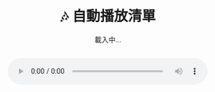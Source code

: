 <!DOCTYPE html>
<html lang="zh-TW">
<head>
  <meta charset="UTF-8">
  <title>音樂播放清單</title>
  <style>
    body { font-family: sans-serif; text-align: center; padding: 2em; }
    audio { width: 80%; margin-top: 1em; }
  </style>
</head>
<body>
  <h1>🎶 自動播放清單</h1>
  <p id="nowPlaying">載入中...</p>
  <audio id="audioPlayer" controls autoplay></audio>

  <script>
    const tracks = [
      "track1.mp3",
      "track2.mp3",
      "track3.mp3"
    ];
    let current = 0;

    const player = document.getElementById("audioPlayer");
    const nowPlaying = document.getElementById("nowPlaying");

    function playTrack(index) {
      if (index >= tracks.length) {
        nowPlaying.textContent = "播放完畢 🎉";
        return;
      }
      const src = tracks[index];
      player.src = src;
      nowPlaying.textContent = `正在播放：${src}`;
      player.play();
    }

    player.addEventListener("ended", () => {
      current++;
      playTrack(current);
    });

    // 初始播放
    playTrack(current);
  </script>
</body>

</html>
